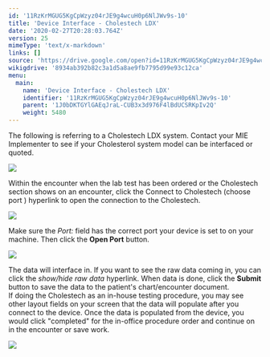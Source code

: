 ```yaml
---
id: '11RzKrMGUG5KgCpWzyz04rJE9g4wcuH0p6NlJWv9s-10'
title: 'Device Interface - Cholestech LDX'
date: '2020-02-27T20:28:03.764Z'
version: 25
mimeType: 'text/x-markdown'
links: []
source: 'https://drive.google.com/open?id=11RzKrMGUG5KgCpWzyz04rJE9g4wcuH0p6NlJWv9s-10'
wikigdrive: '8934ab392b82c3a1d5a8ae9fb7795d99e93c12ca'
menu:
  main:
    name: 'Device Interface - Cholestech LDX'
    identifier: '11RzKrMGUG5KgCpWzyz04rJE9g4wcuH0p6NlJWv9s-10'
    parent: '1J0bDKTGYlGAEqJraL-CUB3x3d976F4lBdUCSRKpIv2Q'
    weight: 5480
---
```

The following is referring to a Cholestech LDX system. Contact your MIE Implementer to see if your Cholesterol system model can be interfaced or quoted.
  
![](../device-interface-cholestech-ldx.assets/10000000000001E90000012694AF908AAE714F08.png)  

Within the encounter when the lab test has been ordered or the Cholestech section shows on an encounter, click the Connect to Cholestech (choose port ) hyperlink to open the connection to the Cholestech.
  
![](../device-interface-cholestech-ldx.assets/100002010000022000000053880ACAAF0C717D12.png)  

Make sure the *Port:* field has the correct port your device is set to on your machine. Then click the **Open Port** button.
  
![](../device-interface-cholestech-ldx.assets/100000000000020F0000005FA5DC1CCBC1F6526A.png)  

The data will interface in. If you want to see the raw data coming in, you can click the *show/hide raw data* hyperlink. When data is done, click the **Submit** button to save the data to the patient's chart/encounter document.  
If doing the Cholestech as an in-house testing procedure, you may see other layout fields on your screen that the data will populate after you connect to the device. Once the data is populated from the device, you would click "completed" for the in-office procedure order and continue on in the encounter or save work.
  
![](../device-interface-cholestech-ldx.assets/100002010000044800000117BAEDE1E0C06F7D3E.png)  

